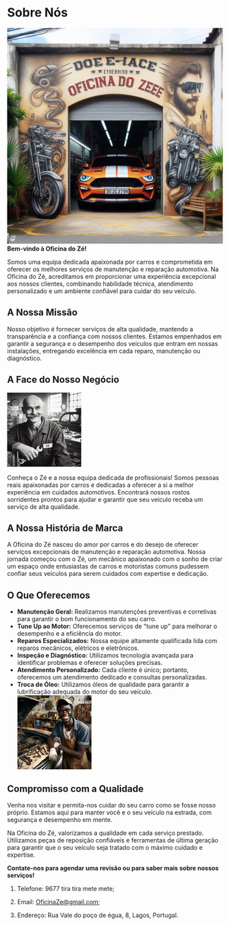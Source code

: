 # Sobre Nós
![Entrada da Oficina do Zé](/img/EntradaOficinaDoZe.jpg)
**Bem-vindo à Oficina do Zé!**

Somos uma equipa dedicada apaixonada por carros e comprometida em oferecer os melhores serviços de manutenção e reparação automotiva. Na Oficina do Zé, acreditamos em proporcionar uma experiência excepcional aos nossos clientes, combinando habilidade técnica, atendimento personalizado e um ambiente confiável para cuidar do seu veículo.

## A Nossa Missão

Nosso objetivo é fornecer serviços de alta qualidade, mantendo a transparência e a confiança com nossos clientes. Estamos empenhados em garantir a segurança e o desempenho dos veículos que entram em nossas instalações, entregando excelência em cada reparo, manutenção ou diagnóstico.

## A Face do Nosso Negócio
![Imagem do Zé](/img/ZeMecanico.jpg)

Conheça o Zé e a nossa equipa dedicada de profissionais! Somos pessoas reais apaixonadas por carros e dedicadas a oferecer a si a melhor experiência em cuidados automotivos. Encontrará nossos rostos sorridentes prontos para ajudar e garantir que seu veículo receba um serviço de alta qualidade.

## A Nossa História de Marca

A Oficina do Zé nasceu do amor por carros e do desejo de oferecer serviços excepcionais de manutenção e reparação automotiva. Nossa jornada começou com o Zé, um mecânico apaixonado com o sonho de criar um espaço onde entusiastas de carros e motoristas comuns pudessem confiar seus veículos para serem cuidados com expertise e dedicação.

## O Que Oferecemos

- **Manutenção Geral:** Realizamos manutenções preventivas e corretivas para garantir o bom funcionamento do seu carro.
- **Tune Up ao Motor:** Oferecemos serviços de "tune up" para melhorar o desempenho e a eficiência do motor.
- **Reparos Especializados:** Nossa equipe altamente qualificada lida com reparos mecânicos, elétricos e eletrônicos.
- **Inspeção e Diagnóstico:** Utilizamos tecnologia avançada para identificar problemas e oferecer soluções precisas.
- **Atendimento Personalizado:** Cada cliente é único; portanto, oferecemos um atendimento dedicado e consultas personalizadas.
- **Troca de Óleo:** Utilizamos óleos de qualidade para garantir a lubrificação adequada do motor do seu veículo.
![Imagem de um empregado a arranjar carro](/img/NIGERIANmanFixingCar.jpg)

## Compromisso com a Qualidade

Venha nos visitar e permita-nos cuidar do seu carro como se fosse nosso próprio. Estamos aqui para manter você e o seu veículo na estrada, com segurança e desempenho em mente.

Na Oficina do Zé, valorizamos a qualidade em cada serviço prestado. Utilizamos peças de reposição confiáveis e ferramentas de última geração para garantir que o seu veículo seja tratado com o máximo cuidado e expertise.

**Contate-nos para agendar uma revisão ou para saber mais sobre nossos serviços!**

  1. Telefone: 9677 tira tira mete mete;
  
  2. Email: OficinaZe@gmail.com;
  
  3. Endereço: Rua Vale do poço de égua, 8, Lagos, Portugal.
